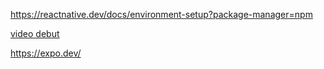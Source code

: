 https://reactnative.dev/docs/environment-setup?package-manager=npm

[video debut](https://www.youtube.com/watch?v=YysKbNk1tj0)

https://expo.dev/